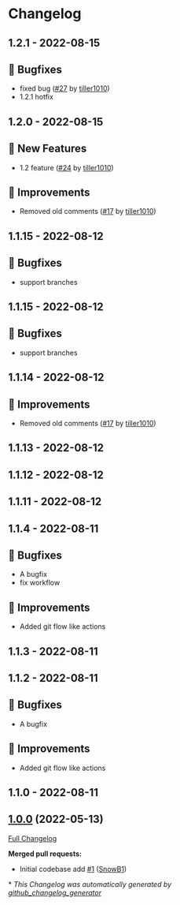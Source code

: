 # Changelog

## 1.2.1 - 2022-08-15
## 🐛 Bugfixes
- fixed bug ([#27](https://github.com/tiller1010/silverstripe-spam-module/pull/27) by [tiller1010](https://github.com/tiller1010))
- 1.2.1 hotfix



## 1.2.0 - 2022-08-15
## 🎉 New Features
- 1.2 feature ([#24](https://github.com/tiller1010/silverstripe-spam-module/pull/24) by [tiller1010](https://github.com/tiller1010))

## 🔨 Improvements
- Removed old comments ([#17](https://github.com/tiller1010/silverstripe-spam-module/pull/17) by [tiller1010](https://github.com/tiller1010))



## 1.1.15 - 2022-08-12
## 🐛 Bugfixes
- support branches



## 1.1.15 - 2022-08-12
## 🐛 Bugfixes
- support branches



## 1.1.14 - 2022-08-12
## 🔨 Improvements
- Removed old comments ([#17](https://github.com/tiller1010/silverstripe-spam-module/pull/17) by [tiller1010](https://github.com/tiller1010))



## 1.1.13 - 2022-08-12




## 1.1.12 - 2022-08-12




## 1.1.11 - 2022-08-12




## 1.1.4 - 2022-08-11
## 🐛 Bugfixes
- A bugfix
- fix workflow

## 🔨 Improvements
- Added git flow like actions



## 1.1.3 - 2022-08-11




## 1.1.2 - 2022-08-11
## 🐛 Bugfixes
- A bugfix

## 🔨 Improvements
- Added git flow like actions



## 1.1.0 - 2022-08-11




## [1.0.0](https://github.com/werkbot/silverstripe-spam-module/tree/1.0.0) (2022-05-13)

[Full Changelog](https://github.com/werkbot/silverstripe-spam-module/compare/d7346faab2d0f69509d4aa70aa311fa45c1fc77c...1.0.0)

**Merged pull requests:**

- Initial codebase add [\#1](https://github.com/werkbot/silverstripe-spam-module/pull/1) ([SnowB1](https://github.com/SnowB1))



\* *This Changelog was automatically generated by [github_changelog_generator](https://github.com/github-changelog-generator/github-changelog-generator)*
